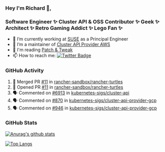 ### Hey I'm Richard 👋, 

<h3 align="left">Software Engineer ✨ Cluster API & OSS Contributor ✨ Geek ✨ Architect ✨ Retro Gaming Addict ✨ Lego Fan ✨</h3>

- 🔭 I’m currently working at [SUSE](https://www.suse.com/) as a Principal Engineer
- 👯 I’m a maintainer of [Cluster API Provider AWS](https://github.com/kubernetes-sigs/cluster-api-provider-aws)
- 💬 I'm reading [Patch & Tweak](https://bjooks.com/products/patch-tweak-exploring-modular-synthesis)
- 📫 How to reach me: [![Twitter Badge](https://img.shields.io/badge/-@fruit_case-00acee?style=flat&logo=Twitter&logoColor=white)](https://twitter.com/intent/follow?screen_name=fruit_case "Follow on Twitter")

### GitHub Activity 

<!--START_SECTION:activity-->
1. 🎉 Merged PR [#11](https://github.com/rancher-sandbox/rancher-turtles/pull/11) in [rancher-sandbox/rancher-turtles](https://github.com/rancher-sandbox/rancher-turtles)
2. 💪 Opened PR [#11](https://github.com/rancher-sandbox/rancher-turtles/pull/11) in [rancher-sandbox/rancher-turtles](https://github.com/rancher-sandbox/rancher-turtles)
3. 🗣 Commented on [#6913](https://github.com/kubernetes-sigs/cluster-api/issues/6913) in [kubernetes-sigs/cluster-api](https://github.com/kubernetes-sigs/cluster-api)
4. 🗣 Commented on [#870](https://github.com/kubernetes-sigs/cluster-api-provider-gcp/issues/870) in [kubernetes-sigs/cluster-api-provider-gcp](https://github.com/kubernetes-sigs/cluster-api-provider-gcp)
5. 🗣 Commented on [#946](https://github.com/kubernetes-sigs/cluster-api-provider-gcp/issues/946) in [kubernetes-sigs/cluster-api-provider-gcp](https://github.com/kubernetes-sigs/cluster-api-provider-gcp)
<!--END_SECTION:activity-->

### GitHub Stats

[![Anurag's github stats](https://github-readme-stats.vercel.app/api?username=richardcase&count_private=true&show_icons=true)](https://github.com/anuraghazra/github-readme-stats)

[![Top Langs](https://github-readme-stats.vercel.app/api/top-langs/?username=richardcase&hide=html&layout=compact)](https://github.com/anuraghazra/github-readme-stats)
